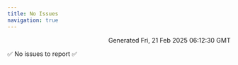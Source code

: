 ```yaml
---
title: No Issues
navigation: true
---
```


<p style="text-align:right;color:#cccs">
Generated Fri, 21 Feb 2025 06:12:30 GMT
</p>
<p>✅ No issues to report ✅</p>



